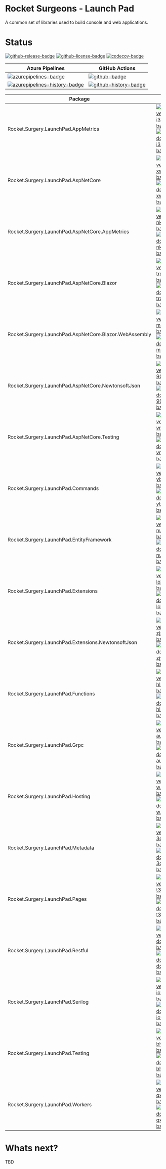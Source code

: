# Rocket Surgeons - Launch Pad

A common set of libraries used to build console and web applications.

# Status

<!-- badges -->
[![github-release-badge]][github-release]
[![github-license-badge]][github-license]
[![codecov-badge]][codecov]
<!-- badges -->

<!-- history badges -->
| Azure Pipelines | GitHub Actions |
| --------------- | -------------- |
| [![azurepipelines-badge]][azurepipelines] | [![github-badge]][github] |
| [![azurepipelines-history-badge]][azurepipelines-history] | [![github-history-badge]][github] |
<!-- history badges -->

<!-- nuget packages -->
| Package | NuGet |
| ------- | ----- |
| Rocket.Surgery.LaunchPad.AppMetrics | [![nuget-version-i3z9bcnqykog-badge]![nuget-downloads-i3z9bcnqykog-badge]][nuget-i3z9bcnqykog] |
| Rocket.Surgery.LaunchPad.AspNetCore | [![nuget-version-xwppntv3oyxg-badge]![nuget-downloads-xwppntv3oyxg-badge]][nuget-xwppntv3oyxg] |
| Rocket.Surgery.LaunchPad.AspNetCore.AppMetrics | [![nuget-version-nk9lkazybjxa-badge]![nuget-downloads-nk9lkazybjxa-badge]][nuget-nk9lkazybjxa] |
| Rocket.Surgery.LaunchPad.AspNetCore.Blazor | [![nuget-version-trxsi+csbl6q-badge]![nuget-downloads-trxsi+csbl6q-badge]][nuget-trxsi+csbl6q] |
| Rocket.Surgery.LaunchPad.AspNetCore.Blazor.WebAssembly | [![nuget-version-mujr0plht1xq-badge]![nuget-downloads-mujr0plht1xq-badge]][nuget-mujr0plht1xq] |
| Rocket.Surgery.LaunchPad.AspNetCore.NewtonsoftJson | [![nuget-version-90qhcztnoaxa-badge]![nuget-downloads-90qhcztnoaxa-badge]][nuget-90qhcztnoaxa] |
| Rocket.Surgery.LaunchPad.AspNetCore.Testing | [![nuget-version-vmr7vthhrumq-badge]![nuget-downloads-vmr7vthhrumq-badge]][nuget-vmr7vthhrumq] |
| Rocket.Surgery.LaunchPad.Commands | [![nuget-version-yb7ebtcfpbqw-badge]![nuget-downloads-yb7ebtcfpbqw-badge]][nuget-yb7ebtcfpbqw] |
| Rocket.Surgery.LaunchPad.EntityFramework | [![nuget-version-nutptsm/tbya-badge]![nuget-downloads-nutptsm/tbya-badge]][nuget-nutptsm/tbya] |
| Rocket.Surgery.LaunchPad.Extensions | [![nuget-version-lokqsbw+2egw-badge]![nuget-downloads-lokqsbw+2egw-badge]][nuget-lokqsbw+2egw] |
| Rocket.Surgery.LaunchPad.Extensions.NewtonsoftJson | [![nuget-version-zjstnylfs8kq-badge]![nuget-downloads-zjstnylfs8kq-badge]][nuget-zjstnylfs8kq] |
| Rocket.Surgery.LaunchPad.Functions | [![nuget-version-hllqtixjuvag-badge]![nuget-downloads-hllqtixjuvag-badge]][nuget-hllqtixjuvag] |
| Rocket.Surgery.LaunchPad.Grpc | [![nuget-version-auwnvpy8f+6g-badge]![nuget-downloads-auwnvpy8f+6g-badge]][nuget-auwnvpy8f+6g] |
| Rocket.Surgery.LaunchPad.Hosting | [![nuget-version-w/tyeoj0dncw-badge]![nuget-downloads-w/tyeoj0dncw-badge]][nuget-w/tyeoj0dncw] |
| Rocket.Surgery.LaunchPad.Metadata | [![nuget-version-3qzc9nszspsw-badge]![nuget-downloads-3qzc9nszspsw-badge]][nuget-3qzc9nszspsw] |
| Rocket.Surgery.LaunchPad.Pages | [![nuget-version-t3syqh0xwuka-badge]![nuget-downloads-t3syqh0xwuka-badge]][nuget-t3syqh0xwuka] |
| Rocket.Surgery.LaunchPad.Restful | [![nuget-version-dqztqdouljwa-badge]![nuget-downloads-dqztqdouljwa-badge]][nuget-dqztqdouljwa] |
| Rocket.Surgery.LaunchPad.Serilog | [![nuget-version-io9yqzwujeig-badge]![nuget-downloads-io9yqzwujeig-badge]][nuget-io9yqzwujeig] |
| Rocket.Surgery.LaunchPad.Testing | [![nuget-version-bhdja8ikzcgq-badge]![nuget-downloads-bhdja8ikzcgq-badge]][nuget-bhdja8ikzcgq] |
| Rocket.Surgery.LaunchPad.Workers | [![nuget-version-qxab2sf9seaa-badge]![nuget-downloads-qxab2sf9seaa-badge]][nuget-qxab2sf9seaa] |
<!-- nuget packages -->

# Whats next?

TBD

<!-- generated references -->
[github-release]: https://github.com/RocketSurgeonsGuild/LaunchPad/releases/latest
[github-release-badge]: https://img.shields.io/github/release/RocketSurgeonsGuild/LaunchPad.svg?logo=github&style=flat "Latest Release"
[github-license]: https://github.com/RocketSurgeonsGuild/LaunchPad/blob/master/LICENSE
[github-license-badge]: https://img.shields.io/github/license/RocketSurgeonsGuild/LaunchPad.svg?style=flat "License"
[codecov]: https://codecov.io/gh/RocketSurgeonsGuild/LaunchPad
[codecov-badge]: https://img.shields.io/codecov/c/github/RocketSurgeonsGuild/LaunchPad.svg?color=E03997&label=codecov&logo=codecov&logoColor=E03997&style=flat "Code Coverage"
[azurepipelines]: https://rocketsurgeonsguild.visualstudio.com/Libraries/_build/latest?definitionId=49&branchName=master
[azurepipelines-badge]: https://img.shields.io/azure-devops/build/rocketsurgeonsguild/Libraries/49.svg?color=98C6FF&label=azure%20pipelines&logo=azuredevops&logoColor=98C6FF&style=flat "Azure Pipelines Status"
[azurepipelines-history]: https://rocketsurgeonsguild.visualstudio.com/Libraries/_build?definitionId=49&branchName=master
[azurepipelines-history-badge]: https://buildstats.info/azurepipelines/chart/rocketsurgeonsguild/Libraries/49?includeBuildsFromPullRequest=false "Azure Pipelines History"
[github]: https://github.com/RocketSurgeonsGuild/LaunchPad/actions?query=workflow%3Aci
[github-badge]: https://img.shields.io/github/workflow/status/RocketSurgeonsGuild/LaunchPad/ci.svg?label=github&logo=github&color=b845fc&logoColor=b845fc&style=flat "GitHub Actions Status"
[github-history-badge]: https://buildstats.info/github/chart/RocketSurgeonsGuild/LaunchPad?includeBuildsFromPullRequest=false "GitHub Actions History"
[nuget-i3z9bcnqykog]: https://www.nuget.org/packages/Rocket.Surgery.LaunchPad.AppMetrics/
[nuget-version-i3z9bcnqykog-badge]: https://img.shields.io/nuget/v/Rocket.Surgery.LaunchPad.AppMetrics.svg?color=004880&logo=nuget&style=flat-square "NuGet Version"
[nuget-downloads-i3z9bcnqykog-badge]: https://img.shields.io/nuget/dt/Rocket.Surgery.LaunchPad.AppMetrics.svg?color=004880&logo=nuget&style=flat-square "NuGet Downloads"
[nuget-xwppntv3oyxg]: https://www.nuget.org/packages/Rocket.Surgery.LaunchPad.AspNetCore/
[nuget-version-xwppntv3oyxg-badge]: https://img.shields.io/nuget/v/Rocket.Surgery.LaunchPad.AspNetCore.svg?color=004880&logo=nuget&style=flat-square "NuGet Version"
[nuget-downloads-xwppntv3oyxg-badge]: https://img.shields.io/nuget/dt/Rocket.Surgery.LaunchPad.AspNetCore.svg?color=004880&logo=nuget&style=flat-square "NuGet Downloads"
[nuget-nk9lkazybjxa]: https://www.nuget.org/packages/Rocket.Surgery.LaunchPad.AspNetCore.AppMetrics/
[nuget-version-nk9lkazybjxa-badge]: https://img.shields.io/nuget/v/Rocket.Surgery.LaunchPad.AspNetCore.AppMetrics.svg?color=004880&logo=nuget&style=flat-square "NuGet Version"
[nuget-downloads-nk9lkazybjxa-badge]: https://img.shields.io/nuget/dt/Rocket.Surgery.LaunchPad.AspNetCore.AppMetrics.svg?color=004880&logo=nuget&style=flat-square "NuGet Downloads"
[nuget-trxsi+csbl6q]: https://www.nuget.org/packages/Rocket.Surgery.LaunchPad.AspNetCore.Blazor/
[nuget-version-trxsi+csbl6q-badge]: https://img.shields.io/nuget/v/Rocket.Surgery.LaunchPad.AspNetCore.Blazor.svg?color=004880&logo=nuget&style=flat-square "NuGet Version"
[nuget-downloads-trxsi+csbl6q-badge]: https://img.shields.io/nuget/dt/Rocket.Surgery.LaunchPad.AspNetCore.Blazor.svg?color=004880&logo=nuget&style=flat-square "NuGet Downloads"
[nuget-mujr0plht1xq]: https://www.nuget.org/packages/Rocket.Surgery.LaunchPad.AspNetCore.Blazor.WebAssembly/
[nuget-version-mujr0plht1xq-badge]: https://img.shields.io/nuget/v/Rocket.Surgery.LaunchPad.AspNetCore.Blazor.WebAssembly.svg?color=004880&logo=nuget&style=flat-square "NuGet Version"
[nuget-downloads-mujr0plht1xq-badge]: https://img.shields.io/nuget/dt/Rocket.Surgery.LaunchPad.AspNetCore.Blazor.WebAssembly.svg?color=004880&logo=nuget&style=flat-square "NuGet Downloads"
[nuget-90qhcztnoaxa]: https://www.nuget.org/packages/Rocket.Surgery.LaunchPad.AspNetCore.NewtonsoftJson/
[nuget-version-90qhcztnoaxa-badge]: https://img.shields.io/nuget/v/Rocket.Surgery.LaunchPad.AspNetCore.NewtonsoftJson.svg?color=004880&logo=nuget&style=flat-square "NuGet Version"
[nuget-downloads-90qhcztnoaxa-badge]: https://img.shields.io/nuget/dt/Rocket.Surgery.LaunchPad.AspNetCore.NewtonsoftJson.svg?color=004880&logo=nuget&style=flat-square "NuGet Downloads"
[nuget-vmr7vthhrumq]: https://www.nuget.org/packages/Rocket.Surgery.LaunchPad.AspNetCore.Testing/
[nuget-version-vmr7vthhrumq-badge]: https://img.shields.io/nuget/v/Rocket.Surgery.LaunchPad.AspNetCore.Testing.svg?color=004880&logo=nuget&style=flat-square "NuGet Version"
[nuget-downloads-vmr7vthhrumq-badge]: https://img.shields.io/nuget/dt/Rocket.Surgery.LaunchPad.AspNetCore.Testing.svg?color=004880&logo=nuget&style=flat-square "NuGet Downloads"
[nuget-yb7ebtcfpbqw]: https://www.nuget.org/packages/Rocket.Surgery.LaunchPad.Commands/
[nuget-version-yb7ebtcfpbqw-badge]: https://img.shields.io/nuget/v/Rocket.Surgery.LaunchPad.Commands.svg?color=004880&logo=nuget&style=flat-square "NuGet Version"
[nuget-downloads-yb7ebtcfpbqw-badge]: https://img.shields.io/nuget/dt/Rocket.Surgery.LaunchPad.Commands.svg?color=004880&logo=nuget&style=flat-square "NuGet Downloads"
[nuget-nutptsm/tbya]: https://www.nuget.org/packages/Rocket.Surgery.LaunchPad.EntityFramework/
[nuget-version-nutptsm/tbya-badge]: https://img.shields.io/nuget/v/Rocket.Surgery.LaunchPad.EntityFramework.svg?color=004880&logo=nuget&style=flat-square "NuGet Version"
[nuget-downloads-nutptsm/tbya-badge]: https://img.shields.io/nuget/dt/Rocket.Surgery.LaunchPad.EntityFramework.svg?color=004880&logo=nuget&style=flat-square "NuGet Downloads"
[nuget-lokqsbw+2egw]: https://www.nuget.org/packages/Rocket.Surgery.LaunchPad.Extensions/
[nuget-version-lokqsbw+2egw-badge]: https://img.shields.io/nuget/v/Rocket.Surgery.LaunchPad.Extensions.svg?color=004880&logo=nuget&style=flat-square "NuGet Version"
[nuget-downloads-lokqsbw+2egw-badge]: https://img.shields.io/nuget/dt/Rocket.Surgery.LaunchPad.Extensions.svg?color=004880&logo=nuget&style=flat-square "NuGet Downloads"
[nuget-zjstnylfs8kq]: https://www.nuget.org/packages/Rocket.Surgery.LaunchPad.Extensions.NewtonsoftJson/
[nuget-version-zjstnylfs8kq-badge]: https://img.shields.io/nuget/v/Rocket.Surgery.LaunchPad.Extensions.NewtonsoftJson.svg?color=004880&logo=nuget&style=flat-square "NuGet Version"
[nuget-downloads-zjstnylfs8kq-badge]: https://img.shields.io/nuget/dt/Rocket.Surgery.LaunchPad.Extensions.NewtonsoftJson.svg?color=004880&logo=nuget&style=flat-square "NuGet Downloads"
[nuget-hllqtixjuvag]: https://www.nuget.org/packages/Rocket.Surgery.LaunchPad.Functions/
[nuget-version-hllqtixjuvag-badge]: https://img.shields.io/nuget/v/Rocket.Surgery.LaunchPad.Functions.svg?color=004880&logo=nuget&style=flat-square "NuGet Version"
[nuget-downloads-hllqtixjuvag-badge]: https://img.shields.io/nuget/dt/Rocket.Surgery.LaunchPad.Functions.svg?color=004880&logo=nuget&style=flat-square "NuGet Downloads"
[nuget-auwnvpy8f+6g]: https://www.nuget.org/packages/Rocket.Surgery.LaunchPad.Grpc/
[nuget-version-auwnvpy8f+6g-badge]: https://img.shields.io/nuget/v/Rocket.Surgery.LaunchPad.Grpc.svg?color=004880&logo=nuget&style=flat-square "NuGet Version"
[nuget-downloads-auwnvpy8f+6g-badge]: https://img.shields.io/nuget/dt/Rocket.Surgery.LaunchPad.Grpc.svg?color=004880&logo=nuget&style=flat-square "NuGet Downloads"
[nuget-w/tyeoj0dncw]: https://www.nuget.org/packages/Rocket.Surgery.LaunchPad.Hosting/
[nuget-version-w/tyeoj0dncw-badge]: https://img.shields.io/nuget/v/Rocket.Surgery.LaunchPad.Hosting.svg?color=004880&logo=nuget&style=flat-square "NuGet Version"
[nuget-downloads-w/tyeoj0dncw-badge]: https://img.shields.io/nuget/dt/Rocket.Surgery.LaunchPad.Hosting.svg?color=004880&logo=nuget&style=flat-square "NuGet Downloads"
[nuget-3qzc9nszspsw]: https://www.nuget.org/packages/Rocket.Surgery.LaunchPad.Metadata/
[nuget-version-3qzc9nszspsw-badge]: https://img.shields.io/nuget/v/Rocket.Surgery.LaunchPad.Metadata.svg?color=004880&logo=nuget&style=flat-square "NuGet Version"
[nuget-downloads-3qzc9nszspsw-badge]: https://img.shields.io/nuget/dt/Rocket.Surgery.LaunchPad.Metadata.svg?color=004880&logo=nuget&style=flat-square "NuGet Downloads"
[nuget-t3syqh0xwuka]: https://www.nuget.org/packages/Rocket.Surgery.LaunchPad.Pages/
[nuget-version-t3syqh0xwuka-badge]: https://img.shields.io/nuget/v/Rocket.Surgery.LaunchPad.Pages.svg?color=004880&logo=nuget&style=flat-square "NuGet Version"
[nuget-downloads-t3syqh0xwuka-badge]: https://img.shields.io/nuget/dt/Rocket.Surgery.LaunchPad.Pages.svg?color=004880&logo=nuget&style=flat-square "NuGet Downloads"
[nuget-dqztqdouljwa]: https://www.nuget.org/packages/Rocket.Surgery.LaunchPad.Restful/
[nuget-version-dqztqdouljwa-badge]: https://img.shields.io/nuget/v/Rocket.Surgery.LaunchPad.Restful.svg?color=004880&logo=nuget&style=flat-square "NuGet Version"
[nuget-downloads-dqztqdouljwa-badge]: https://img.shields.io/nuget/dt/Rocket.Surgery.LaunchPad.Restful.svg?color=004880&logo=nuget&style=flat-square "NuGet Downloads"
[nuget-io9yqzwujeig]: https://www.nuget.org/packages/Rocket.Surgery.LaunchPad.Serilog/
[nuget-version-io9yqzwujeig-badge]: https://img.shields.io/nuget/v/Rocket.Surgery.LaunchPad.Serilog.svg?color=004880&logo=nuget&style=flat-square "NuGet Version"
[nuget-downloads-io9yqzwujeig-badge]: https://img.shields.io/nuget/dt/Rocket.Surgery.LaunchPad.Serilog.svg?color=004880&logo=nuget&style=flat-square "NuGet Downloads"
[nuget-bhdja8ikzcgq]: https://www.nuget.org/packages/Rocket.Surgery.LaunchPad.Testing/
[nuget-version-bhdja8ikzcgq-badge]: https://img.shields.io/nuget/v/Rocket.Surgery.LaunchPad.Testing.svg?color=004880&logo=nuget&style=flat-square "NuGet Version"
[nuget-downloads-bhdja8ikzcgq-badge]: https://img.shields.io/nuget/dt/Rocket.Surgery.LaunchPad.Testing.svg?color=004880&logo=nuget&style=flat-square "NuGet Downloads"
[nuget-qxab2sf9seaa]: https://www.nuget.org/packages/Rocket.Surgery.LaunchPad.Workers/
[nuget-version-qxab2sf9seaa-badge]: https://img.shields.io/nuget/v/Rocket.Surgery.LaunchPad.Workers.svg?color=004880&logo=nuget&style=flat-square "NuGet Version"
[nuget-downloads-qxab2sf9seaa-badge]: https://img.shields.io/nuget/dt/Rocket.Surgery.LaunchPad.Workers.svg?color=004880&logo=nuget&style=flat-square "NuGet Downloads"
<!-- generated references -->

<!-- nuke-data
github:
  owner: RocketSurgeonsGuild
  repository: LaunchPad
azurepipelines:
  account: rocketsurgeonsguild
  teamproject: Libraries
  builddefinition: 49
-->
